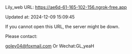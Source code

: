 Lily_web URL: https://ae6d-61-165-102-156.ngrok-free.app

Updated at: 2024-12-09 15:09:45

If you cannot open this URL, the server might be down.

Please contact: 

goley04@foxmail.com Or Wechat:GL_yeaH